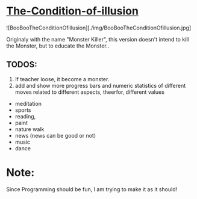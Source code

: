 # [The-Condition-of-illusion](https://odicforcesounds.bandcamp.com/track/boo-boo-the-condition-of-illusion)

![BooBooTheConditionOfillusion][./img/BooBooTheConditionOfillusion.jpg]



Originaly with the name "Monster Killer", this version doesn't intend to kill the Monster, but to educate the Monster..

## TODOS: 
1. If teacher loose, it become a monster. 
2. add and show  more progress bars and numeric statistics of different moves related to different aspects, theerfor, different values 
  - meditation
  - sports
  - reading, 
  - paint
  - nature walk
  - news (news can be good or not) 
  - music
  - dance

# Note: 

Since Programming should be fun, I am trying to make it as it should! 

